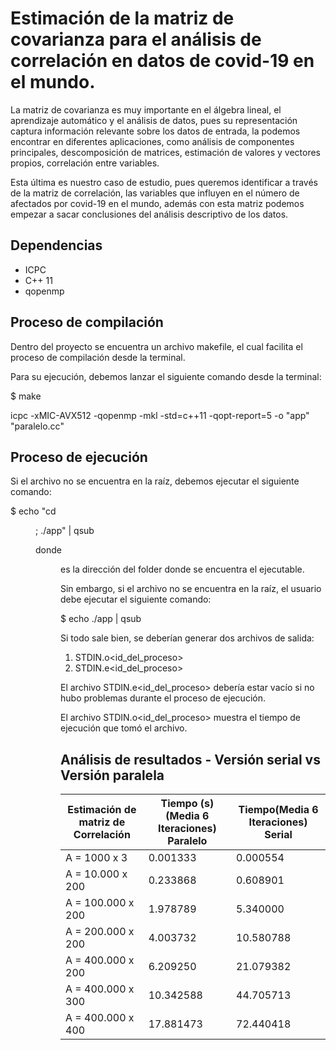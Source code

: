 # Estimación de la matriz de covarianza para el análisis de correlación en datos de covid-19 en el mundo.

La matriz de covarianza es muy importante en el álgebra lineal, el aprendizaje automático y el análisis de datos, pues su representación captura información relevante sobre los datos de entrada, la podemos encontrar en diferentes aplicaciones, como análisis de componentes principales, descomposición de matrices, estimación de valores y vectores propios, correlación entre variables.

Esta última es nuestro caso de estudio, pues queremos identificar a través de la matriz de correlación,  las variables que influyen en el número de afectados por covid-19 en el mundo, además con esta matriz podemos empezar a sacar conclusiones del análisis descriptivo de los datos.

## Dependencias

- ICPC
- C++ 11
- qopenmp

## Proceso de compilación

Dentro del proyecto se encuentra un archivo makefile, el cual facilita el proceso de compilación desde la terminal.

Para su ejecución, debemos lanzar el siguiente comando desde la terminal:

$ make

icpc -xMIC-AVX512 -qopenmp -mkl -std=c++11 -qopt-report=5 -o "app" "paralelo.cc"

## Proceso de ejecución

Si el archivo no se encuentra en la raíz, debemos ejecutar el siguiente comando:

$ echo "cd <dir>; ./app" | qsub

donde <dir> es la dirección del folder donde se encuentra el ejecutable.

Sin embargo, si el archivo no se encuentra en la raíz, el usuario debe ejecutar el siguiente comando:

$ echo ./app | qsub

Si todo sale bien, se deberían generar dos archivos de salida:

1. STDIN.o<id_del_proceso>
2. STDIN.e<id_del_proceso>

El archivo STDIN.e<id_del_proceso> debería estar vacío si no hubo problemas durante el proceso de ejecución.

El archivo STDIN.o<id_del_proceso> muestra el tiempo de ejecución que tomó el archivo.

## Análisis de resultados - Versión serial vs Versión paralela

Estimación de matriz de Correlación | Tiempo (s) (Media 6 Iteraciones) Paralelo | Tiempo(Media 6 Iteraciones) Serial
------------ | ------------- | -------------
A = 1000 x 3 | 0.001333 | 0.000554
A = 10.000 x 200 | 0.233868 | 0.608901
A = 100.000 x 200 | 1.978789 | 5.340000
A = 200.000 x 200 | 4.003732 | 10.580788
A = 400.000 x 200 | 6.209250 | 21.079382
A = 400.000 x 300 | 10.342588 | 44.705713
A = 400.000 x 400 | 17.881473 | 72.440418
